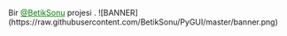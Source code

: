 <p>Bir <a style="color:green" href="https://t.me/BetikSonu" target="_blank">@BetikSonu</a> projesi .
![BANNER](https://raw.githubusercontent.com/BetikSonu/PyGUI/master/banner.png)
<p></p>
